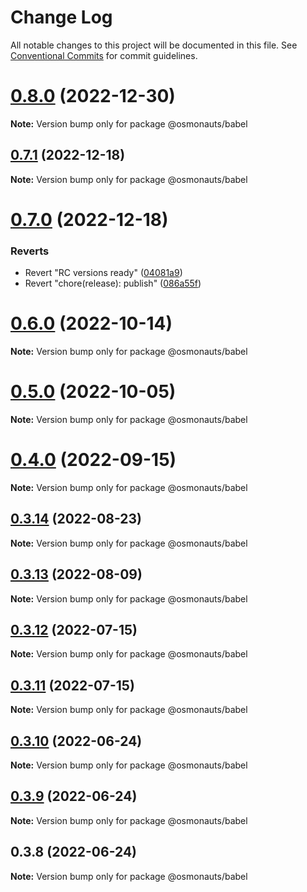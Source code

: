 # Change Log

All notable changes to this project will be documented in this file.
See [Conventional Commits](https://conventionalcommits.org) for commit guidelines.

# [0.8.0](https://github.com/osmosis-labs/telescope/compare/@osmonauts/babel@0.7.1...@osmonauts/babel@0.8.0) (2022-12-30)

**Note:** Version bump only for package @osmonauts/babel





## [0.7.1](https://github.com/osmosis-labs/telescope/compare/@osmonauts/babel@0.7.0...@osmonauts/babel@0.7.1) (2022-12-18)

**Note:** Version bump only for package @osmonauts/babel





# [0.7.0](https://github.com/osmosis-labs/telescope/compare/@osmonauts/babel@0.80.0-rc.1...@osmonauts/babel@0.7.0) (2022-12-18)


### Reverts

* Revert "RC versions ready" ([04081a9](https://github.com/osmosis-labs/telescope/commit/04081a9d1f80feb3ae664bce2d1364850b3daaca))
* Revert "chore(release): publish" ([086a55f](https://github.com/osmosis-labs/telescope/commit/086a55f14c5ca33ee70a0e2121406dd37eb643f1))





# [0.6.0](https://github.com/osmosis-labs/telescope/compare/@osmonauts/babel@0.5.0...@osmonauts/babel@0.6.0) (2022-10-14)

**Note:** Version bump only for package @osmonauts/babel





# [0.5.0](https://github.com/osmosis-labs/telescope/compare/@osmonauts/babel@0.4.0...@osmonauts/babel@0.5.0) (2022-10-05)

**Note:** Version bump only for package @osmonauts/babel





# [0.4.0](https://github.com/osmosis-labs/telescope/compare/@osmonauts/babel@0.3.14...@osmonauts/babel@0.4.0) (2022-09-15)

**Note:** Version bump only for package @osmonauts/babel





## [0.3.14](https://github.com/osmosis-labs/telescope/compare/@osmonauts/babel@0.3.13...@osmonauts/babel@0.3.14) (2022-08-23)

**Note:** Version bump only for package @osmonauts/babel





## [0.3.13](https://github.com/osmosis-labs/telescope/compare/@osmonauts/babel@0.3.12...@osmonauts/babel@0.3.13) (2022-08-09)

**Note:** Version bump only for package @osmonauts/babel





## [0.3.12](https://github.com/osmosis-labs/telescope/compare/@osmonauts/babel@0.3.11...@osmonauts/babel@0.3.12) (2022-07-15)

**Note:** Version bump only for package @osmonauts/babel





## [0.3.11](https://github.com/osmosis-labs/telescope/compare/@osmonauts/babel@0.3.10...@osmonauts/babel@0.3.11) (2022-07-15)

**Note:** Version bump only for package @osmonauts/babel





## [0.3.10](https://github.com/osmosis-labs/telescope/compare/@osmonauts/babel@0.3.9...@osmonauts/babel@0.3.10) (2022-06-24)

**Note:** Version bump only for package @osmonauts/babel





## [0.3.9](https://github.com/osmosis-labs/telescope/compare/@osmonauts/babel@0.3.8...@osmonauts/babel@0.3.9) (2022-06-24)

**Note:** Version bump only for package @osmonauts/babel





## 0.3.8 (2022-06-24)

**Note:** Version bump only for package @osmonauts/babel
